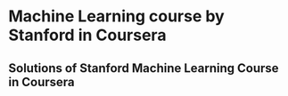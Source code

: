 # Machine Learning course by Stanford in Coursera

## Solutions of Stanford Machine Learning Course in Coursera
